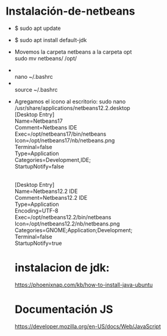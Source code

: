 # Instalación-de-netbeans
* $ sudo apt update
* $ sudo apt install default-jdk
* Movemos la carpeta netbeans a la carpeta opt<br>
   sudo mv netbeans/ /opt/
* <br>
   nano ~/.bashrc
* <br>
   source ~/.bashrc
* Agregamos el icono al escritorio: 
   sudo nano /usr/share/applications/netbeans12.2.desktop<br>
 [Desktop Entry]<br>
 Name=Netbeans17<br>
 Comment=Netbeans IDE<br>
 Exec=/opt/netbeans17/bin/netbeans<br>
 Icon=/opt/netbeans17/nb/netbeans.png<br>
 Terminal=false<br>
 Type=Application<br>
 Categories=Development,IDE;<br>
 StartupNotify=false<br><br>
 
   [Desktop Entry]<br>
   Name=Netbeans12.2 IDE<br>
   Comment=Netbeans12.2 IDE<br>
   Type=Application<br>
   Encoding=UTF-8<br>
   Exec=/opt/netbeans12.2/bin/netbeans<br>
   Icon=/opt/netbeans12.2/nb/netbeans.png<br>
   Categories=GNOME;Application;Development;<br>
   Terminal=false<br>
   StartupNotify=true<br>
   
   # instalacion de jdk:
   https://phoenixnap.com/kb/how-to-install-java-ubuntu
   # Documentación JS
   https://developer.mozilla.org/en-US/docs/Web/JavaScript


